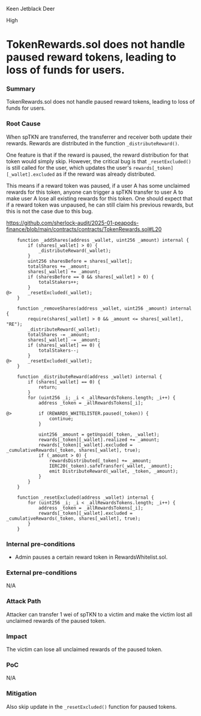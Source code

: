 Keen Jetblack Deer

High

# TokenRewards.sol does not handle paused reward tokens, leading to loss of funds for users.


### Summary

TokenRewards.sol does not handle paused reward tokens, leading to loss of funds for users.

### Root Cause

When spTKN are transferred, the transferrer and receiver both update their rewards. Rewards are distributed in the function `_distributeReward()`.

One feature is that if the reward is paused, the reward distribution for that token would simply skip. However, the critical bug is that `_resetExcluded()` is still called for the user, which updates the user's `rewards[_token][_wallet].excluded` as if the reward was already distributed.

This means if a reward token was paused, if a user A has some unclaimed rewards for this token, anyone can trigger a spTKN transfer to user A to make user A lose all existing rewards for this token. One should expect that if a reward token was unpaused, he can still claim his previous rewards, but this is not the case due to this bug.

https://github.com/sherlock-audit/2025-01-peapods-finance/blob/main/contracts/contracts/TokenRewards.sol#L20

```solidity
    function _addShares(address _wallet, uint256 _amount) internal {
        if (shares[_wallet] > 0) {
            _distributeReward(_wallet);
        }
        uint256 sharesBefore = shares[_wallet];
        totalShares += _amount;
        shares[_wallet] += _amount;
        if (sharesBefore == 0 && shares[_wallet] > 0) {
            totalStakers++;
        }
@>      _resetExcluded(_wallet);
    }

    function _removeShares(address _wallet, uint256 _amount) internal {
        require(shares[_wallet] > 0 && _amount <= shares[_wallet], "RE");
        _distributeReward(_wallet);
        totalShares -= _amount;
        shares[_wallet] -= _amount;
        if (shares[_wallet] == 0) {
            totalStakers--;
        }
@>      _resetExcluded(_wallet);
    }

    function _distributeReward(address _wallet) internal {
        if (shares[_wallet] == 0) {
            return;
        }
        for (uint256 _i; _i < _allRewardsTokens.length; _i++) {
            address _token = _allRewardsTokens[_i];

@>          if (REWARDS_WHITELISTER.paused(_token)) {
                continue;
            }

            uint256 _amount = getUnpaid(_token, _wallet);
            rewards[_token][_wallet].realized += _amount;
            rewards[_token][_wallet].excluded = _cumulativeRewards(_token, shares[_wallet], true);
            if (_amount > 0) {
                rewardsDistributed[_token] += _amount;
                IERC20(_token).safeTransfer(_wallet, _amount);
                emit DistributeReward(_wallet, _token, _amount);
            }
        }
    }

    function _resetExcluded(address _wallet) internal {
        for (uint256 _i; _i < _allRewardsTokens.length; _i++) {
            address _token = _allRewardsTokens[_i];
            rewards[_token][_wallet].excluded = _cumulativeRewards(_token, shares[_wallet], true);
        }
    }

```

### Internal pre-conditions

- Admin pauses a certain reward token in RewardsWhitelist.sol.

### External pre-conditions

N/A

### Attack Path

Attacker can transfer 1 wei of spTKN to a victim and make the victim lost all unclaimed rewards of the paused token.

### Impact

The victim can lose all unclaimed rewards of the paused token.

### PoC

N/A

### Mitigation

Also skip update in the `_resetExcluded()` function for paused tokens.